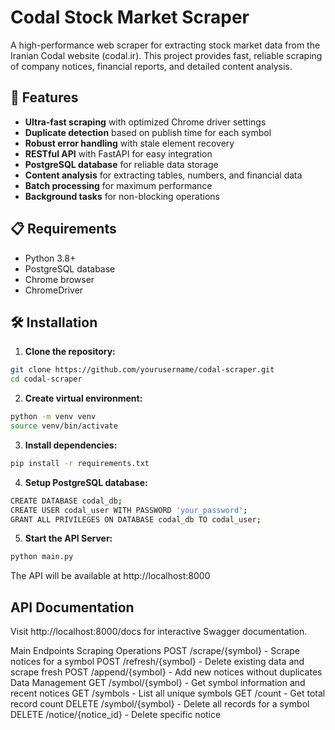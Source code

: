 # Codal Stock Market Scraper

A high-performance web scraper for extracting stock market data from the Iranian Codal website (codal.ir). This project provides fast, reliable scraping of company notices, financial reports, and detailed content analysis.

## 🚀 Features

- **Ultra-fast scraping** with optimized Chrome driver settings
- **Duplicate detection** based on publish time for each symbol
- **Robust error handling** with stale element recovery
- **RESTful API** with FastAPI for easy integration
- **PostgreSQL database** for reliable data storage
- **Content analysis** for extracting tables, numbers, and financial data
- **Batch processing** for maximum performance
- **Background tasks** for non-blocking operations

## 📋 Requirements

- Python 3.8+
- PostgreSQL database
- Chrome browser
- ChromeDriver

## 🛠️ Installation

1. **Clone the repository:**
```bash
git clone https://github.com/yourusername/codal-scraper.git
cd codal-scraper 
```

2. **Create virtual environment:**
```bash
python -m venv venv
source venv/bin/activate 
```
3. **Install dependencies:**
```bash
pip install -r requirements.txt
```

4. **Setup PostgreSQL database:**
```bash
CREATE DATABASE codal_db;
CREATE USER codal_user WITH PASSWORD 'your_password';
GRANT ALL PRIVILEGES ON DATABASE codal_db TO codal_user;
```

5. **Start the API Server:**
```bash
python main.py
``` 


The API will be available at http://localhost:8000

## API Documentation
Visit http://localhost:8000/docs for interactive Swagger documentation.

Main Endpoints
Scraping Operations
POST /scrape/{symbol} - Scrape notices for a symbol
POST /refresh/{symbol} - Delete existing data and scrape fresh
POST /append/{symbol} - Add new notices without duplicates
Data Management
GET /symbol/{symbol} - Get symbol information and recent notices
GET /symbols - List all unique symbols
GET /count - Get total record count
DELETE /symbol/{symbol} - Delete all records for a symbol
DELETE /notice/{notice_id} - Delete specific notice
